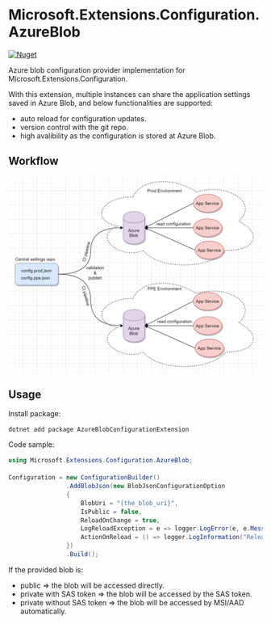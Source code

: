 # Microsoft.Extensions.Configuration.AzureBlob

[![Nuget](https://img.shields.io/nuget/v/AzureBlobConfigurationExtension?style=flat-square)](https://www.nuget.org/packages/AzureBlobConfigurationExtension/)

Azure blob configuration provider implementation for Microsoft.Extensions.Configuration.


With this extension, multiple instances can share the application settings saved in Azure Blob, and below functionalities are supported:
* auto reload for configuration updates.
* version control with the git repo. 
* high avalibility as the configuration is stored at Azure Blob.

## Workflow
![](media/workflow.png)

## Usage

Install package:
```
dotnet add package AzureBlobConfigurationExtension
```

Code sample:
```csharp
using Microsoft.Extensions.Configuration.AzureBlob;

Configuration = new ConfigurationBuilder()
                .AddBlobJson(new BlobJsonConfigurationOption
                {
                    BlobUri = "{the_blob_uri}",
                    IsPublic = false,
                    ReloadOnChange = true,
                    LogReloadException = e => logger.LogError(e, e.Message),
                    ActionOnReload = () => logger.LogInformation("Reloaded.")
                })
                .Build();
```


If the provided blob is:

* public => the blob will be accessed directly.
* private with SAS token => the blob will be accessed by the SAS token.
* private without SAS token => the blob will be accessed by MSI/AAD automatically.
